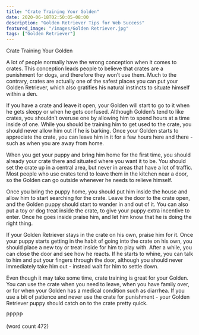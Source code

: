 ```yaml
---
title: "Crate Training Your Golden"
date: 2020-06-18T02:50:05-08:00
description: "Golden Retriever Tips for Web Success"
featured_image: "/images/Golden Retriever.jpg"
tags: ["Golden Retriever"]
---
```


Crate Training Your Golden

A lot of people normally have the wrong conception when it comes to crates.  This conception leads people to believe that crates are a punishment for dogs, and therefore they won’t use them.  Much to the contrary, crates are actually one of the safest places you can put your Golden Retriever, which also gratifies his natural instincts to situate himself within a den.

If you have a crate and leave it open, your Golden will start to go to it when he gets sleepy or when he gets confused.  Although Golden’s tend to like crates, you shouldn’t overuse one by allowing him to spend hours at a time inside of one.  While you should be training him to get used to the crate, you should never allow him out if he is barking.  Once your Golden starts to appreciate the crate, you can leave him in it for a few hours here and there - such as when you are away from home.

When you get your puppy and bring him home for the first time, you should already your crate there and situated where you want it to be.  You should set the crate up in a central area, but never in areas that have a lot of traffic.  Most people who use crates tend to leave them in the kitchen near a door, so the Golden can go outside whenever he needs to relieve himself.

Once you bring the puppy home, you should put him inside the house and allow him to start searching for the crate.  Leave the door to the crate open, and the Golden puppy should start to wander in and out of it.  You can also put a toy or dog treat inside the crate, to give your puppy extra incentive to enter.  Once he goes inside praise him, and let him know that he is doing the right thing.

If your Golden Retriever stays in the crate on his own, praise him for it.  Once your puppy starts getting in the habit of going into the crate on his own, you should place a new toy or treat inside for him to play with.  After a while, you can close the door and see how he reacts.  If he starts to whine, you can talk to him and put your fingers through the door, although you should never immediately take him out - instead wait for him to settle down.

Even though it may take some time, crate training is great for your Golden.  You can use the crate when you need to leave, when you have family over, or for when your Golden has a medical condition such as diarrhea.  If you use a bit of patience and never use the crate for punishment - your Golden Retriever puppy should catch on to the crate pretty quick.

PPPPP

(word count 472)
